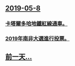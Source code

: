 ## [2019-05-8](/zh/news/2019/05/8/index.md)

### [卡塔爾多哈地鐵紅線通車。 ](/zh/news/2019/05/8/卡塔爾多哈地鐵紅線通車.md)
### [2019年南非大選進行投票。 ](/zh/news/2019/05/8/2019年南非大選進行投票.md)
## [前一天...](/zh/news/2019/05/7/index.md)

